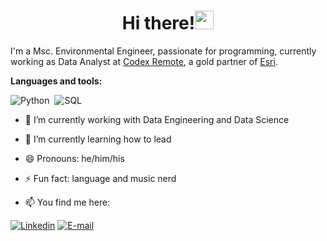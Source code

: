 <!--
**julianofinck/julianofinck** is a ✨ _special_ ✨ repository because its `README.md` (this file) appears on your GitHub profile.

Here are some ideas to get you started:

- 🔭 I’m currently working on ...
- 🌱 I’m currently learning ...
- 👯 I’m looking to collaborate on ...
- 🤔 I’m looking for help with ...
- 💬 Ask me about ...
- 📫 How to reach me: ...
- 😄 Pronouns: ...
- ⚡ Fun fact: ...
-->
<h1 align="center">Hi there!<img src="https://raw.githubusercontent.com/kaueMarques/kaueMarques/master/hi.gif" width="30px"></h1>

I'm a Msc. Environmental Engineer, passionate for programming, currently working as Data Analyst at [Codex Remote](https://codexremote.com.br/home/), a gold partner of [Esri](https://www.esri.com/en-us/home).

**Languages and tools:**

![Python](https://img.shields.io/badge/Python-336A9A?style=for-the-badge&logo=python&logoColor=yellow)&nbsp;
![SQL](https://img.shields.io/badge/PostgreSQL-31648C?style=for-the-badge&logo=postgresql&logoColor=white)&nbsp;

- 🔭 I’m currently working with Data Engineering and Data Science

- 🌱 I’m currently learning how to lead

- 😄 Pronouns: he/him/his

- ⚡ Fun fact: language and music nerd

- 📫 You find me here:

[![Linkedin](https://img.shields.io/badge/-LinkedIn-0A66C2?style=flat-square&logo=Linkedin&logoColor=white&link=https://www.linkedin.com/in/julianofinck)](https://www.linkedin.com/in/julianofinck)
[![E-mail](https://img.shields.io/badge/-juliano.finck.codex@gmail.com-CE3C30?style=flat-square&logo=gmail&logoColor=white&link=mailto:juliano.finck.codex@gmail.com.br)](mailto:juliano.finck.codex@gmail.com.br)

